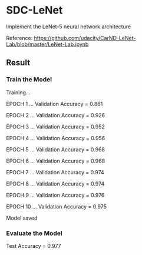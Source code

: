 # SDC-LeNet
Implement the LeNet-5 neural network architecture

Reference: https://github.com/udacity/CarND-LeNet-Lab/blob/master/LeNet-Lab.ipynb

## Result
### Train the Model
Training...

EPOCH 1 ...
Validation Accuracy = 0.861

EPOCH 2 ...
Validation Accuracy = 0.926

EPOCH 3 ...
Validation Accuracy = 0.952

EPOCH 4 ...
Validation Accuracy = 0.956

EPOCH 5 ...
Validation Accuracy = 0.968

EPOCH 6 ...
Validation Accuracy = 0.968

EPOCH 7 ...
Validation Accuracy = 0.974

EPOCH 8 ...
Validation Accuracy = 0.974

EPOCH 9 ...
Validation Accuracy = 0.976

EPOCH 10 ...
Validation Accuracy = 0.975

Model saved

### Evaluate the Model
Test Accuracy = 0.977
